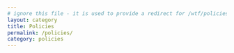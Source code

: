 ```yaml
---
# ignore this file - it is used to provide a redirect for /wtf/policies to the top-level policy article
layout: category
title: Policies
permalink: /policies/
category: policies
---
```

